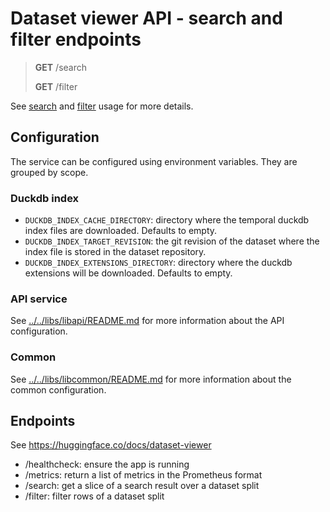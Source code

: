 # Dataset viewer API - search and filter endpoints

> **GET** /search
>
> **GET** /filter

See [search](https://huggingface.co/docs/dataset-viewer/search) and [filter](https://huggingface.co/docs/dataset-viewer/filter) usage for more details.

## Configuration

The service can be configured using environment variables. They are grouped by scope.

### Duckdb index

- `DUCKDB_INDEX_CACHE_DIRECTORY`: directory where the temporal duckdb index files are downloaded. Defaults to empty.
- `DUCKDB_INDEX_TARGET_REVISION`: the git revision of the dataset where the index file is stored in the dataset repository.
- `DUCKDB_INDEX_EXTENSIONS_DIRECTORY`: directory where the duckdb extensions will be downloaded. Defaults to empty.

### API service

See [../../libs/libapi/README.md](../../libs/libapi/README.md) for more information about the API configuration.

### Common

See [../../libs/libcommon/README.md](../../libs/libcommon/README.md) for more information about the common configuration.

## Endpoints

See https://huggingface.co/docs/dataset-viewer

- /healthcheck: ensure the app is running
- /metrics: return a list of metrics in the Prometheus format
- /search: get a slice of a search result over a dataset split
- /filter: filter rows of a dataset split
